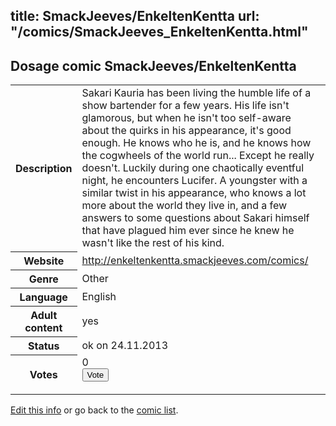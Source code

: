 title: SmackJeeves/EnkeltenKentta
url: "/comics/SmackJeeves_EnkeltenKentta.html"
---
Dosage comic SmackJeeves/EnkeltenKentta
-----------------------------------------

<p id="msg"></p>
<script type="text/javascript">
if (window.location.search === '?edit_info_mail=sent_ok') {
  var elem = document.getElementById("msg");
  elem.innerHTML = 'Edited information sucessfully sent for review, which is usually done daily. Thanks!';
  elem.className = 'ok';
}
</script>
<table class="comicinfo">
<tr>
<th>Description</th><td>Sakari Kauria has been living the humble life of a show bartender for a few years. His life isn't glamorous, but when he isn't too self-aware about the quirks in his appearance, it's good enough. He knows who he is, and he knows how the cogwheels of the world run... Except he really doesn't. Luckily during one chaotically eventful night, he encounters Lucifer. A youngster with a similar twist in his appearance, who knows a lot more about the world they live in, and a few answers to some questions about Sakari himself that have plagued him ever since he knew he wasn't like the rest of his kind.</td>
</tr>
<tr>
<th>Website</th><td><a href="http://enkeltenkentta.smackjeeves.com/comics/">http://enkeltenkentta.smackjeeves.com/comics/</a></td>
</tr>
<tr>
<th>Genre</th><td>Other</td>
</tr>
<tr>
<th>Language</th><td>English</td>
</tr>
<tr>
<th>Adult content</th><td>yes</td>
</tr>
<tr>
<th>Status</th><td>ok on 24.11.2013</td>
</tr>
<tr>
<th>Votes</th><td>0
<form action="http://gaecounter.appspot.com/count/" method="POST">
<input name="name" type="hidden" value="SmackJeeves_EnkeltenKentta"/>
<input name="uid" type="hidden" id="voteuid" value=""/>
<input type="submit" value="Vote"/>
</form>
</td>
</tr>
</table>
<script type="text/javascript">
var ua = navigator.userAgent;
document.getElementById("voteuid").value = ua.replace(/[^a-zA-Z0-9\._:]/g , "_");;
</script>

[Edit this info](SmackJeeves_EnkeltenKentta_edit.html) or go back to the [comic list](../comic-index.html).
